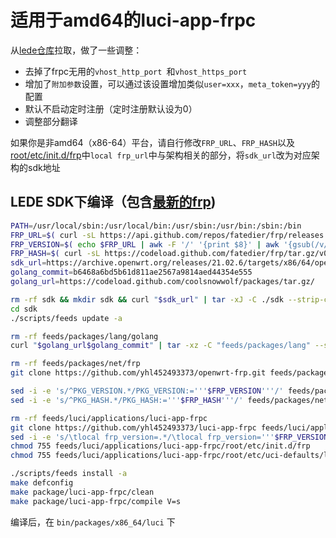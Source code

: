 # 适用于amd64的luci-app-frpc

从[lede仓库](https://github.com/coolsnowwolf/luci/tree/master/applications/luci-app-frpc)拉取，做了一些调整：

+ 去掉了frpc无用的`vhost_http_port `和`vhost_https_port`
+ 增加了`附加参数`设置，可以通过该设置增加类似`user=xxx`，`meta_token=yyy`的配置
+ 默认不启动定时注册（定时注册默认设为0）
+ 调整部分翻译

如果你是非amd64（x86-64）平台，请自行修改`FRP_URL`、`FRP_HASH`以及[root/etc/init.d/frp](root/etc/init.d/frp)中`local frp_url`中与架构相关的部分，将`sdk_url`改为对应架构的sdk地址

## LEDE SDK下编译（包含[最新的frp](https://github.com/yhl452493373/openwrt-frp.git))
```bash
PATH=/usr/local/sbin:/usr/local/bin:/usr/sbin:/usr/bin:/sbin:/bin
FRP_URL=$( curl -sL https://api.github.com/repos/fatedier/frp/releases | grep -P 'download/v[\d.]+/frp_[\d.]+_linux_amd64.tar.gz' | awk -F '"' '{print $4}' | awk 'NR==1{print}' )
FRP_VERSION=$( echo $FRP_URL | awk -F '/' '{print $8}' | awk '{gsub(/v/,"");print $1}' )
FRP_HASH=$( curl -sL https://codeload.github.com/fatedier/frp/tar.gz/v0.51.3 | sha256sum | awk -F ' ' '{print $1}' )
sdk_url=https://archive.openwrt.org/releases/21.02.6/targets/x86/64/openwrt-sdk-21.02.6-x86-64_gcc-8.4.0_musl.Linux-x86_64.tar.xz
golang_commit=b6468a6bd5b61d811ae2567a9814aed44354e555
golang_url=https://codeload.github.com/coolsnowwolf/packages/tar.gz/

rm -rf sdk && mkdir sdk && curl "$sdk_url" | tar -xJ -C ./sdk --strip-components=1
cd sdk
./scripts/feeds update -a

rm -rf feeds/packages/lang/golang
curl "$golang_url$golang_commit" | tar -xz -C "feeds/packages/lang" --strip=2 "packages-$golang_commit/lang/golang"

rm -rf feeds/packages/net/frp
git clone https://github.com/yhl452493373/openwrt-frp.git feeds/packages/net/frp

sed -i -e 's/^PKG_VERSION.*/PKG_VERSION:='''$FRP_VERSION'''/' feeds/packages/net/frp/Makefile
sed -i -e 's/^PKG_HASH.*/PKG_HASH:='''$FRP_HASH'''/' feeds/packages/net/frp/Makefile

rm -rf feeds/luci/applications/luci-app-frpc
git clone https://github.com/yhl452493373/luci-app-frpc feeds/luci/applications/luci-app-frpc
sed -i -e 's/\tlocal frp_version=.*/\tlocal frp_version='''$FRP_VERSION'''/' feeds/luci/applications/luci-app-frpc/root/etc/init.d/frp
chmod 755 feeds/luci/applications/luci-app-frpc/root/etc/init.d/frp
chmod 755 feeds/luci/applications/luci-app-frpc/root/etc/uci-defaults/luci-frp

./scripts/feeds install -a
make defconfig
make package/luci-app-frpc/clean
make package/luci-app-frpc/compile V=s
```
编译后，在 `bin/packages/x86_64/luci` 下

